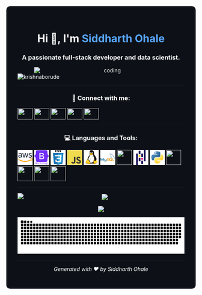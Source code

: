 <div align="center" style="background-color:#0d1117; color:#ffffff; padding: 30px; border-radius: 10px;">

<h1>Hi 👋, I'm <span style="color:#58a6ff;">Siddharth Ohale</span></h1>
<h3>A passionate full-stack developer and data scientist.</h3>

<img align='right' alt='coding' width='400px' src='https://media.licdn.com/dms/image/v2/C4E12AQHhfpP2slLoXw/article-cover_image-shrink_600_2000/article-cover_image-shrink_600_2000/0/1578791251071?e=2147483647&v=beta&t=VzLHMqcE50y3xqTRNMou5y2N66-JDMXvgAVx8TZYJzY'/>

<p align="left"> 
  <img src="https://komarev.com/ghpvc/?username=krishnaborude&label=Profile%20views&color=0e75b6&style=flat" alt="krishnaborude" />
</p>

---

### 🔗 Connect with me:
<p align="left">
<a href="https://linkedin.com/in/borude krishna" target="blank">
  <img align="center" src="https://raw.githubusercontent.com/rahuldkjain/github-profile-readme-generator/master/src/images/icons/Social/linked-in-alt.svg" height="30" width="40" />
</a>
<a href="https://kaggle.com/krishan" target="blank">
  <img align="center" src="https://raw.githubusercontent.com/rahuldkjain/github-profile-readme-generator/master/src/images/icons/Social/kaggle.svg" height="30" width="40" />
</a>
<a href="https://fb.com/krishna borude" target="blank">
  <img align="center" src="https://raw.githubusercontent.com/rahuldkjain/github-profile-readme-generator/master/src/images/icons/Social/facebook.svg" height="30" width="40" />
</a>
<a href="https://www.hackerrank.com/profile/borudekrishna9" target="blank">
  <img align="center" src="https://raw.githubusercontent.com/rahuldkjain/github-profile-readme-generator/master/src/images/icons/Social/hackerrank.svg" height="30" width="40" />
</a>
<a href="https://leetcode.com/u/krishna3333/" target="blank">
  <img align="center" src="https://raw.githubusercontent.com/rahuldkjain/github-profile-readme-generator/master/src/images/icons/Social/leet-code.svg" height="30" width="40" />
</a>
</p>

---

### 💻 Languages and Tools:

<p align="left"> 
  <a href="https://aws.amazon.com" target="_blank"> <img src="https://raw.githubusercontent.com/devicons/devicon/master/icons/amazonwebservices/amazonwebservices-original-wordmark.svg" width="40" height="40"/> </a> 
  <a href="https://getbootstrap.com" target="_blank"> <img src="https://raw.githubusercontent.com/devicons/devicon/master/icons/bootstrap/bootstrap-plain-wordmark.svg" width="40" height="40"/> </a> 
  <a href="https://www.w3schools.com/css/" target="_blank"> <img src="https://raw.githubusercontent.com/devicons/devicon/master/icons/css3/css3-original-wordmark.svg" width="40" height="40"/> </a> 
  <a href="https://developer.mozilla.org/en-US/docs/Web/JavaScript" target="_blank"> <img src="https://raw.githubusercontent.com/devicons/devicon/master/icons/javascript/javascript-original.svg" width="40" height="40"/> </a> 
  <a href="https://www.linux.org/" target="_blank"> <img src="https://raw.githubusercontent.com/devicons/devicon/master/icons/linux/linux-original.svg" width="40" height="40"/> </a> 
  <a href="https://www.mysql.com/" target="_blank"> <img src="https://raw.githubusercontent.com/devicons/devicon/master/icons/mysql/mysql-original-wordmark.svg" width="40" height="40"/> </a> 
  <a href="https://opencv.org/" target="_blank"> <img src="https://www.vectorlogo.zone/logos/opencv/opencv-icon.svg" width="40" height="40"/> </a> 
  <a href="https://pandas.pydata.org/" target="_blank"> <img src="https://raw.githubusercontent.com/devicons/devicon/master/icons/pandas/pandas-original.svg" width="40" height="40"/> </a> 
  <a href="https://www.python.org" target="_blank"> <img src="https://raw.githubusercontent.com/devicons/devicon/master/icons/python/python-original.svg" width="40" height="40"/> </a> 
  <a href="https://pytorch.org/" target="_blank"> <img src="https://www.vectorlogo.zone/logos/pytorch/pytorch-icon.svg" width="40" height="40"/> </a> 
  <a href="https://scikit-learn.org/" target="_blank"> <img src="https://upload.wikimedia.org/wikipedia/commons/0/05/Scikit_learn_logo_small.svg" width="40" height="40"/> </a> 
  <a href="https://seaborn.pydata.org/" target="_blank"> <img src="https://seaborn.pydata.org/_images/logo-mark-lightbg.svg" width="40" height="40"/> </a> 
  <a href="https://www.tensorflow.org" target="_blank"> <img src="https://www.vectorlogo.zone/logos/tensorflow/tensorflow-icon.svg" width="40" height="40"/> </a> 
</p>

---

<p>
  <img align="left" src="https://github-readme-stats.vercel.app/api/top-langs?username=krishnaborude&show_icons=true&locale=en&layout=compact&theme=dark" />
</p>

<p>&nbsp;<img align="center" src="https://github-readme-stats.vercel.app/api?username=krishnaborude&show_icons=true&locale=en&theme=dark" /></p>

<p><img align="center" src="https://github-readme-streak-stats.herokuapp.com/?user=krishnaborude&theme=dark" /></p>

<picture>
  <source media="(prefers-color-scheme: dark)" srcset="https://raw.githubusercontent.com/platane/platane/output/github-contribution-grid-snake-dark.svg">
  <img alt="github contribution grid snake animation" src="https://raw.githubusercontent.com/platane/platane/output/github-contribution-grid-snake-dark.svg">
</picture>

---

<i>_Generated with ❤️ by Siddharth Ohale_</i>

</div>
